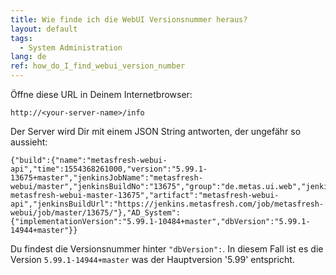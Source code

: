 ```yaml
---
title: Wie finde ich die WebUI Versionsnummer heraus?
layout: default
tags:
  - System Administration
lang: de
ref: how_do_I_find_webui_version_number
---
```


Öffne diese URL in Deinem Internetbrowser:

`http://<your-server-name>/info`

Der Server wird Dir mit einem JSON String antworten, der ungefähr so aussieht:

```
{"build":{"name":"metasfresh-webui-api","time":1554368261000,"version":"5.99.1-13675+master","jenkinsJobName":"metasfresh-webui/master","jenkinsBuildNo":"13675","group":"de.metas.ui.web","jenkinsBuildTag":"jenkins-metasfresh-webui-master-13675","artifact":"metasfresh-webui-api","jenkinsBuildUrl":"https://jenkins.metasfresh.com/job/metasfresh-webui/job/master/13675/"},"AD_System":{"implementationVersion":"5.99.1-10484+master","dbVersion":"5.99.1-14944+master"}}
```

Du findest die Versionsnummer hinter `"dbVersion":`. In diesem Fall ist es die Version `5.99.1-14944+master` was der Hauptversion '5.99' entspricht.
